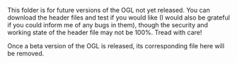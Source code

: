 This folder is for future versions of the OGL not yet released. You can download the header files and test if you would like (I would also be grateful if you could inform me of any bugs in them), though the security and working state of the header file may not be 100%. Tread with care!

Once a beta version of the OGL is released, its corresponding file here will be removed.
